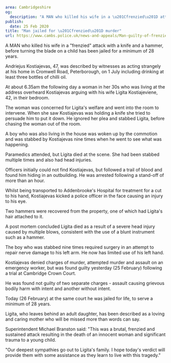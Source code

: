 ```yaml
area: Cambridgeshire
og:
  description: "A MAN who killed his wife in a \u201Cfrenzied\u201D attack with a knife and a hammer, before turning the blade on a child has been jailed for a minimum of 28 years."
publish:
  date: 25 Feb 2020
title: "Man jailed for \u201Cfrenzied\u201D murder"
url: https://www.cambs.police.uk/news-and-appeals/Man-guilty-of-frenzied-murder
```

A MAN who killed his wife in a "frenzied" attack with a knife and a hammer, before turning the blade on a child has been jailed for a minimum of 28 years.

Andriejus Kostiajevas, 47, was described by witnesses as acting strangely at his home in Cromwell Road, Peterborough, on 1 July including drinking at least three bottles of chilli oil.

At about 6.35am the following day a woman in her 30s who was living at the address overheard Kostiajevas arguing with his wife Ligita Kostiajeviene, 42, in their bedroom.

The woman was concerned for Ligita's welfare and went into the room to intervene. When she saw Kostiajevas was holding a knife she tried to persuade him to put it down. He ignored her plea and stabbed Ligita, before chasing the woman out of the room.

A boy who was also living in the house was woken up by the commotion and was stabbed by Kostiajevas nine times when he went to see what was happening.

Paramedics attended, but Ligita died at the scene. She had been stabbed multiple times and also had head injuries.

Officers initially could not find Kostiajevas, but followed a trail of blood and found him hiding in an outbuilding. He was arrested following a stand-off of more than an hour.

Whilst being transported to Addenbrooke's Hospital for treatment for a cut to his hand, Kostiajevas kicked a police officer in the face causing an injury to his eye.

Two hammers were recovered from the property, one of which had Ligita's hair attached to it.

A post mortem concluded Ligita died as a result of a severe head injury caused by multiple blows, consistent with the use of a blunt instrument such as a hammer.

The boy who was stabbed nine times required surgery in an attempt to repair nerve damage to his left arm. He now has limited use of his left hand.

Kostiajevas denied charges of murder, attempted murder and assault on an emergency worker, but was found guilty yesterday (25 February) following a trial at Cambridge Crown Court.

He was found not guilty of two separate charges - assault causing grievous bodily harm with intent and another without intent.

Today (26 February) at the same court he was jailed for life, to serve a minimum of 28 years.

Ligita, who leaves behind an adult daughter, has been described as a loving and caring mother who will be missed more than words can say.

Superintendent Michael Branston said: "This was a brutal, frenzied and sustained attack resulting in the death of an innocent woman and significant trauma to a young child.

"Our deepest sympathies go out to Ligita's family. I hope today's verdict will provide them with some assistance as they learn to live with this tragedy."
